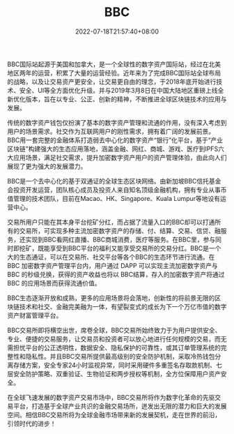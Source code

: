 ﻿---
weight: 
title: "BBC"
description: "BBC国际站起源于美国和加拿大，…"
date: 2022-07-18T21:57:40+08:00
lastmod: 2022-07-18T16:45:40+08:00
draft: false
authors: ["qianxun"]
featuredImage: "bbc.webp"
link: "https://1234btc.com/qk/bbc.html"
tags: ["交易所","BBC"]
categories: ["navigation"]
navigation: ["交易所"]
lightgallery: true
toc: true
pinned: false
recommend: false
recommend1: false
---
BBC国际站起源于美国和加拿大，是一个全球性的数字资产国际站，经过在北美地区两年的运营，积累了大量的运营经验。近年来为了完成BBC国际站全球布局的战略，以及让交易资产更安全，让交易更自由的理念，于2018年底开始进行技术、安全、UI等全方面优化升级。并与2019年3月8日在中国大陆地区重磅上线全新优化版本，旨在以专业、公正、创新的精神，不断推进全球区块链技术的应用与发展。

传统的数字资产钱包仅扮演了基本的数字资产管理和流通的作用，没有深入考虑到用户的场景需求。社交作为互联网用户的刚性需求，拥有着广阔的发展前景。BBC用一套完整的金融体系打造弱去中心化的数字资产“银行”化平台，基于“产业区块链”构建强大的生态应用落地，涵盖金融、网红、商城、游戏、医疗到IPFS六大应用场景，满足社交需求，提升加密数字资产用户的资产管理体验，由此向人们展现了更为强大的发展潜力。

BBC是一个去中心化的基于双通证的全球生态区块网络。由新加坡BBC信托基金会投资开发运营，团队核心成员及投资人来自知名顶级金融机构，拥有专业从事币值管理的技术团队，目前在Macao、HK、Singapore、Kuala Lumpur等地设有运营中心。

交易所用户只能在其本身平台挖矿分红，而占据了流量入口的BBC却可以打通所有的交易所，可实现多种主流加密数字资产的存储、付、结算、交易、信贷、融服务，还实现到BBC看网红直播、BBC商城消费，医疗等服务。在BBC里，参与同时即挖矿，既能享受到BBC平台的福利又能享受交易所的交易分红。BBC是一个大的生态通证，可以在交易所、社交平台等各个BBC的生态环节进行流通。在
BBC 加密数字资产管理平台内，用户通过 DAPP 可以实现主流加密数字资产与 BBC 的秒级兑换，获得的资产收益也将以
BBC结算，存入的加密数字资产将通过 BBC 的应用场景而获得流通价值。

BBC生态逐渐开放和成熟，更多的应用场景将会落地，创新性的将前景无限的区块链技术和社交、金融完美融为一体，有望裂变式的成长为下一个万亿市值的数字资产财富管理平台。

BBC交易所即将横空出世，席卷全球，BBC交易所始终致力于为用户提供安全、专业、便捷的交易服务，让交易员和投资者可以放心地进行任何规模的交易，而无需担忧平台的公正透明性，数据安全、隐私保护的可靠性，或其订单管理系统的完整性和隐私性。并且BBC交易所提供最高级别的安全防护机制，采取冷热钱包分离存储方案，安全专家24小时监视异常，同时采用硬件多重签名存取款机制、七层安全防护策略、双重验证、生物验证和两步授权等机制，全方位保障用户资产安全。

在全球飞速发展的数字资产交易市场中，BBC交易所将作为数字化革命的先驱交易平台，打造基于全球产业共识的金融交易场所，迸发出无限的潜力和巨大的发展空间。相信BBC交易所将为全球金融市场带来新的发展契机，走在世界的前沿，引领时代的进步！